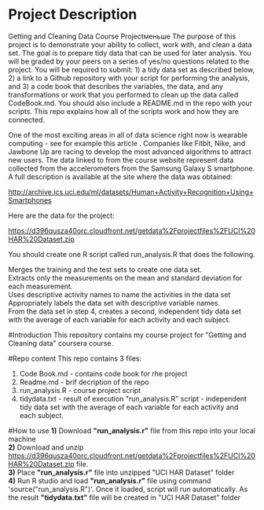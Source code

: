 # Project Description
Getting and Cleaning Data Course Projectменьше 
The purpose of this project is to demonstrate your ability to collect, work with, and clean a data set. The goal is to prepare tidy data that can be used for later analysis. You will be graded by your peers on a series of yes/no questions related to the project. You will be required to submit: 1) a tidy data set as described below, 2) a link to a Github repository with your script for performing the analysis, and 3) a code book that describes the variables, the data, and any transformations or work that you performed to clean up the data called CodeBook.md. You should also include a README.md in the repo with your scripts. This repo explains how all of the scripts work and how they are connected.

One of the most exciting areas in all of data science right now is wearable computing - see for example this article . Companies like Fitbit, Nike, and Jawbone Up are racing to develop the most advanced algorithms to attract new users. The data linked to from the course website represent data collected from the accelerometers from the Samsung Galaxy S smartphone. A full description is available at the site where the data was obtained:</br>

http://archive.ics.uci.edu/ml/datasets/Human+Activity+Recognition+Using+Smartphones

Here are the data for the project:</br>

https://d396qusza40orc.cloudfront.net/getdata%2Fprojectfiles%2FUCI%20HAR%20Dataset.zip

You should create one R script called run_analysis.R that does the following.</br>

Merges the training and the test sets to create one data set.</br>
Extracts only the measurements on the mean and standard deviation for each measurement.</br>
Uses descriptive activity names to name the activities in the data set</br>
Appropriately labels the data set with descriptive variable names.</br>
From the data set in step 4, creates a second, independent tidy data set with the average of each variable for each activity and each subject.

#Introduction
This repository contains my course project for "Getting and Cleaning data" coursera course.

#Repo content
This repo contains 3 files:</br>
1) Code Book.md - contains code book for rhe project</br>
2) Readme.md - brif decription of the repo</br>
3) run_analysis.R - course project script</br>
4) tidydata.txt - result of execution "run_analysis.R" script - independent tidy data set with the average of each variable for each activity and each subject.</br>

#How to use
<b>1)</b> Download <b>"run_analysis.r"</b> file from this repo into your local machine</br>
<b>2)</b> Download and unzip https://d396qusza40orc.cloudfront.net/getdata%2Fprojectfiles%2FUCI%20HAR%20Dataset.zip file.</br>
<b>3)</b> Place <b>"run_analysis.r"</b> file into unzipped "UCI HAR Dataset" folder</br>
<b>4)</b> Run R studio and load <b>"run_analysis.r"</b> file using command 'source("run_analysis.R")'. Once it loaded, script will run automatically. As the result <b>"tidydata.txt"</b> file will be created in "UCI HAR Dataset" folder
